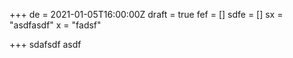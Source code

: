 +++
de = 2021-01-05T16:00:00Z
draft = true
fef = []
sdfe = []
sx = "asdfasdf"
x = "fadsf"

+++
sdafsdf asdf 